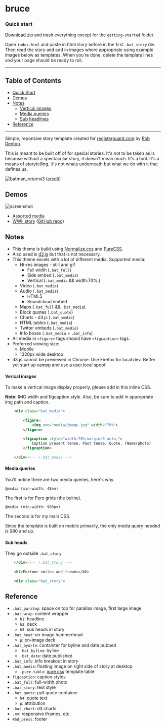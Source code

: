 # bruce

### Quick start

[Download zip](https://github.com/rgpages/bruce/archive/gh-pages.zip) and trash everything except for the `getting-started` folder.

Open `index.html` and paste in html story before in the first `.bat_story` div.  Then read the story and add in images where appropriate using example images below as templates. When you're done, delete the template lines and your page should be ready to roll.

---

## Table of Contents

* [Quick Start](#quick-start)
* [Demos](#demos)
* [Notes](#notes)
  * [Vertical images](#vertical-images)
  * [Media queries](#media-queries)
  * [Sub headlines](#sub-heads)
* [Reference](#reference)

---

Simple, reponsive story template created for [registerguard.com](http://registerguard.com) by [Rob Denton](http://github.com/robertdenton). 

This is meant to be built off of for special stories. It's not to be taken as is because without a spectacular story, it doesn't mean much. It's a tool. It's a means of storytelling. It's not whats underneath but what we do with it that defines us.

![batman_returns3](https://cloud.githubusercontent.com/assets/4853944/3446952/fa6fbaa2-0147-11e4-8bd9-e9b748ea15b8.gif)
([credit](http://i26.photobucket.com/albums/c117/shocktrooper327/batman_returns3.gif))

## Demos

![screenshot](https://github.com/rgpages/bruce/blob/gh-pages/default.png)

* [Assorted media](http://pages.registerguard.com/bruce/)
* [WWII story](http://pages.registerguard.com/wwii) ([GitHub repo](http://github.com/rgpages/wwii))

## Notes

* This theme is build using [Normalize.ccs](http://necolas.github.io/normalize.css/) and [PureCSS](http://purecss.io).
* Also used is [d3.js](http://d3js.org) but that is not necessary.
* This theme excels with a lot of different media. Supported media:
  * Hi-res images - still and gif
    * Full width (`.bat_full`)
    * Side embed (`.bat_media`)
    * Vertical (`.bat_media` && width:70%;)
  * Video (`.bat_media`)
  * Audio (`.bat_media`)
    * HTML5
    * Soundcloud embed
  * Maps (`.bat_full` && `.bat_media`)
  * Block quotes (`.bat_quote`)
  * Charts - d3.js (`.bat_media`)
  * HTML tables (`.bat_media`)
  * Twitter embeds (`.bat_media`)
  * Info boxes (`.bat_media` > `.bat_info`)
* All media in `<figure>` tags should have `<figcaption>` tags.
* Preferred viewing size:
  * Mobile
  * 1320px wide desktop
* d3.js cannot be previewed in Chrome. Use Firefox for local dev. Better yet start up xampp and use a user.local spoof.


#### Verical images

To make a vertical image display properly, please add in this inline CSS.

**Note:** IMG width and figcaption style. Also, be sure to add in appropriate img path and caption.

```html
	<div class="bat_media">
		
		<figure>
			<img src="media/image.jpg" width="70%">
		</figure>
		
		<figcaption style="width:70%;margin:0 auto;">
			Caption present tense. Past tense. Quote. (Name/photo)
		</figcaption>
	
	</div><!-- /.bat_media -->

```

#### Media queries

You'll notice there are two media queries, here's why.

`@media (min-width: 48em)`

The first is for Pure grids (the byline).

`@media (min-width: 980px)`

The second is for my main CSS.

Since the template is built on mobile primarily, the only media query needed is 980 and up.

#### Sub heads

They go outside `.bat_story`

```html
	</div><!-- /.bat_story -->
		
	<h2>Fortune smiles and frowns</h2>
		
	<div class="bat_story">
```

## Reference

* `.bat_paratop`: space on top for parallax image, first large image
* `.bat_wrap`: content wrapper
  * `h1`: headline
  * `h2`: deck
  * `h3`: sub heads in story
* `.bat_head`: on-image hammerhead
  * `p`: on-image deck
* `.bat_bydate`: containter for byline and date pubbed
  * `.bat_byline`: byline
  * `.bat_date`: date published
* `.bat_info`: info breakout in story
* `.bat_media`: floating image on right side of story at desktop
  * `.pure-table`: [pure css](http://purecss.io/) template table
* `figcaption`: caption styles
* `.bat_full`: full-width photo
* `.bat_story`: text style
* `.bat_quote`: pull quote container
  * `h4`: quote text
  * `p`: attribution
* `.bat_chart`: d3 charts
* `.mm`: responsive iframes, etc.
* `#bd_press`: footer

